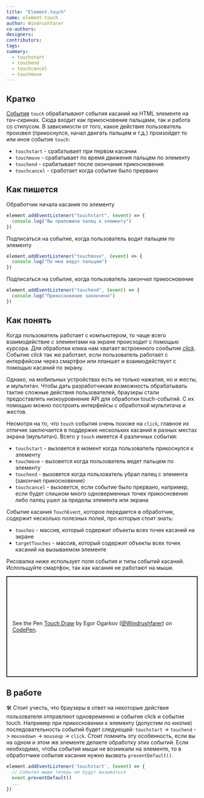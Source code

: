 ```yaml
---
title: "Element.touch"
name: element-touch
author: Windrushfarer
co-authors:
designers:
contributors:
tags:
summary:
  - touchstart
  - touchend
  - touchcancel
  - touchmove
---
```


## Кратко

[События](/js/doka/events/) `touch` обрабатывают события касаний на HTML элементе на тач-скринах. Сюда входит как прикосновение пальцами, так и работа со стилусом. В зависимости от того, какое действие пользователь произвел (прикоснулся, начал двигать пальцем и т.д.) произойдет то или иное событие `touch`:

- `touchstart` - срабатывает при первом касании
- `touchmove` - срабатывает по время движения пальцем по элементу
- `touchend` - срабатывает после окончания прикосновения
- `touchcancel` - сработает когда событие было прервано

## Как пишется

Обработчик начала касания по элементу

```js
element.addEventListener("touchstart", (event) => {
  console.log("Вы приложили палец к элементу")
})
```

Подписаться на событие, когда пользователь водит пальцем по элементу

```js
element.addEventListener("touchmove", (event) => {
  console.log("По мне ведут пальцем")
})
```

Подписаться на событие, когда пользователь закончил прикосновение

```js
element.addEventListener("touchend", (event) => {
  console.log("Прикосновение закончено")
})
```

## Как понять

Когда пользователь работает с компьютером, то чаще всего взаимодействие с элементами на экране происходит с помощью курсора. Для обработки клика нам хватает встроенного сообытия [_click_](/js/doka/element-click/). Событие _click_ так же работает, если пользователь работает с интерфейсом через смартфон или планшет и взаимодействует с помощью касаний по экрану.

Однако, на мобильных устройствах есть не только нажатия, но и жесты, и мультитач. Чтобы дать разработчикам возможность обрабатывать тактие сложные действия пользователей, браузеры стали предоставлять низкоуровнение API для обработки touch-событий. С их помощью можно построить интерфейсы с обработкой мультитача и жестов.

Несмотря на то, что `touch` события очень похоже на `click`, главное их отличие заключается в поддержке нескольких касаний в разных местах экрана (мультитач). Всего у `touch` имеется 4 различных события:

- `touchstart` - вызовется в момент когда пользователь прикоснулся к элементу
- `touchmove` - вызовется когда пользователь ведет пальцем по элементу
- `touchend` - вызовется когда пользователь убрал палец с элемента (закончил прикосновение)
- `touchcancel` - вызовется, если событие было прервано, например, если будет слишком много одноверменных точек прикосновения либо палец ушел за пределы элемента или экрана

Событие касания `TouchEvent`, которое передается в обработчик, содержит несколько полезных полей, про которые стоит знать:

- `touches` - массив, который содержит объекты всех точек касаний на экране
- `targetTouches` - массив, который содержит объекты всех точек касаний на вызываемом элементе

Рисовалка ниже использует поля события и типы событий касаний. Испольщуйте смартфон, так как касания не работают на мыши.

<p class="codepen" data-height="500" data-theme-id="light" data-default-tab="js,result" data-user="Windrushfarer" data-slug-hash="RwGjopb" style="height: 265px; box-sizing: border-box; display: flex; align-items: center; justify-content: center; border: 2px solid; margin: 1em 0; padding: 1em;" data-pen-title="RwGjopb">
  <span>See the Pen <a href="https://codepen.io/Windrushfarer/pen/RwGjopb">
  Touch Draw</a> by Egor Ogarkov (<a href="https://codepen.io/Windrushfarer">@Windrushfarer</a>)
  on <a href="https://codepen.io">CodePen</a>.</span>
</p>
<script async src="https://static.codepen.io/assets/embed/ei.js"></script>

## В работе

🛠 Стоит учесть, что браузеры в ответ на некоторые действия пользователя отправляют одновременно и событие click и событие touch. Например при прикосновении к элементу (допустим по кнопке) последовательность событий будет следующей: `touchstart` -> `touchend` -> `mousedown` -> `mouseup` -> `click`. Стоит помнить эту особенность, если вы на одном и этом же элементе делаете обработку этих событий. Если необходимо, чтобы события мыши не возникали на элементе, то в обработчике события касания нужно вызвать `preventDefault()`.

```js
element.addEventListener('touchstart', (event) => {
  // События мыши теперь не будут вызываться
  event.preventDefault()
  ...
})
```
